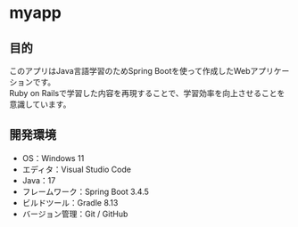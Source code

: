 # myapp

## 目的
このアプリはJava言語学習のためSpring Bootを使って作成したWebアプリケーションです。  
Ruby on Railsで学習した内容を再現することで、学習効率を向上させることを意識しています。

## 開発環境
- OS：Windows 11
- エディタ：Visual Studio Code
- Java：17
- フレームワーク：Spring Boot 3.4.5
- ビルドツール：Gradle 8.13
- バージョン管理：Git / GitHub
